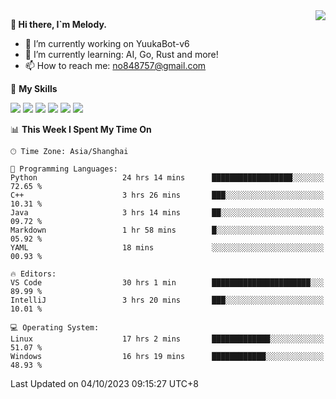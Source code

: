 <a href="#">
  <img align="right" src="https://github-readme-stats.vercel.app/api?username=melodyyuuka&count_private=true&show_icons=true" />
</a>

**👋 Hi there, I`m Melody.**

- 🔭 I’m currently working on YuukaBot-v6
- 🌱 I’m currently learning: AI, Go, Rust and more!
- 📫 How to reach me: no848757@gmail.com

🌟 **My Skills** 

![](https://img.shields.io/badge/-Python-3e74a2?style=flat-square&logo=Python&logoColor=fff)
![](https://img.shields.io/badge/-Java-007396?style=flat-square&logo=OpenJDK&logoColor=fff)
![](https://img.shields.io/badge/-Node.js-339933?style=flat-square&logo=Node.js&logoColor=fff)
![](https://img.shields.io/badge/-Git-f05032?style=flat-square&logo=git&logoColor=fff)
![](https://img.shields.io/badge/-PostgreSQL-4169e1?style=flat-square&logo=PostgreSQL&logoColor=fff)
![](https://img.shields.io/badge/-VSCode-007acc?style=flat-square&logo=Visual-Studio-Code&logoColor=fff)


<!--START_SECTION:waka-->
📊 **This Week I Spent My Time On** 

```text
🕑︎ Time Zone: Asia/Shanghai

💬 Programming Languages: 
Python                   24 hrs 14 mins      ██████████████████░░░░░░░   72.65 % 
C++                      3 hrs 26 mins       ███░░░░░░░░░░░░░░░░░░░░░░   10.31 % 
Java                     3 hrs 14 mins       ██░░░░░░░░░░░░░░░░░░░░░░░   09.72 % 
Markdown                 1 hr 58 mins        █░░░░░░░░░░░░░░░░░░░░░░░░   05.92 % 
YAML                     18 mins             ░░░░░░░░░░░░░░░░░░░░░░░░░   00.93 % 

🔥 Editors: 
VS Code                  30 hrs 1 min        ██████████████████████░░░   89.99 % 
IntelliJ                 3 hrs 20 mins       ███░░░░░░░░░░░░░░░░░░░░░░   10.01 % 

💻 Operating System: 
Linux                    17 hrs 2 mins       █████████████░░░░░░░░░░░░   51.07 % 
Windows                  16 hrs 19 mins      ████████████░░░░░░░░░░░░░   48.93 % 
```


 Last Updated on 04/10/2023 09:15:27 UTC+8
<!--END_SECTION:waka-->
